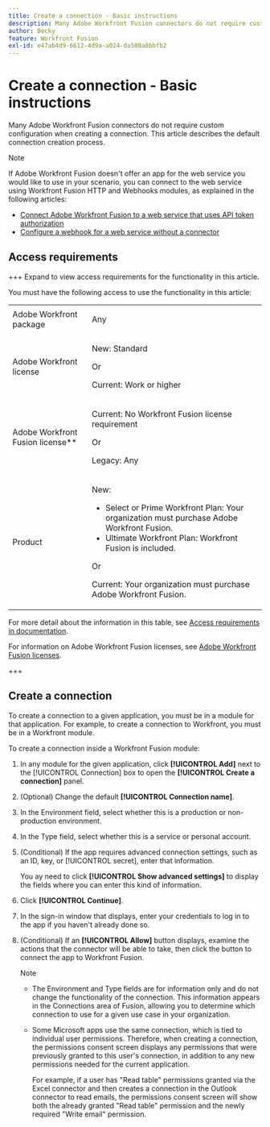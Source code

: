 ```yaml
---
title: Create a connection - Basic instructions
description: Many Adobe Workfront Fusion connectors do not require custom configuration when creating a connection. This article describes the default connection creation process.
author: Becky
feature: Workfront Fusion
exl-id: e47ab4d9-6612-4d9a-a024-da508a8bbfb2
---
```

# Create a connection - Basic instructions

Many Adobe Workfront Fusion connectors do not require custom configuration when creating a connection. This article describes the default connection creation process.

>[!NOTE]
>
>
>If Adobe Workfront Fusion doesn't offer an app for the web service you would like to use in your scenario, you can connect to the web service using Workfront Fusion HTTP and Webhooks modules, as explained in the following articles:
>
>* [Connect Adobe Workfront Fusion to a web service that uses API token authorization](/help/workfront-fusion/create-scenarios/connect-to-apps/connect-wf-web-service-uses-api-token-auth.md)
>* [Configure a webhook for a web service without a connector](/help/workfront-fusion/create-scenarios/add-modules/receive-a-webhook-from-a-web-service.md)

## Access requirements

+++ Expand to view access requirements for the functionality in this article.

You must have the following access to use the functionality in this article:

<table style="table-layout:auto">
 <col> 
 <col> 
 <tbody> 
  <tr> 
   <td role="rowheader">Adobe Workfront package 
   <td> <p>Any</p> </td> 
  </tr> 
  <tr data-mc-conditions=""> 
   <td role="rowheader">Adobe Workfront license</td> 
   <td> <p>New: Standard</p><p>Or</p><p>Current: Work or higher</p> </td> 
  </tr> 
  <tr> 
   <td role="rowheader">Adobe Workfront Fusion license**</td> 
   <td>
   <p>Current: No Workfront Fusion license requirement</p>
   <p>Or</p>
   <p>Legacy: Any </p>
   </td> 
  </tr> 
  <tr> 
   <td role="rowheader">Product</td> 
   <td>
   <p>New:</p> <ul><li>Select or Prime Workfront Plan: Your organization must purchase Adobe Workfront Fusion.</li><li>Ultimate Workfront Plan: Workfront Fusion is included.</li></ul>
   <p>Or</p>
   <p>Current: Your organization must purchase Adobe Workfront Fusion.</p>
   </td> 
  </tr>
 </tbody> 
</table>

For more detail about the information in this table, see [Access requirements in documentation](/help/workfront-fusion/references/licenses-and-roles/access-level-requirements-in-documentation.md).

For information on Adobe Workfront Fusion licenses, see [Adobe Workfront Fusion licenses](/help/workfront-fusion/set-up-and-manage-workfront-fusion/licensing-operations-overview/license-automation-vs-integration.md).

+++

## Create a connection

To create a connection to a given application, you must be in a module for that application. For example, to create a connection to Workfront, you must be in a Workfront module.

To create a connection inside a Workfront Fusion module:

1. In any module for the given application, click **[!UICONTROL Add]** next to the [!UICONTROL Connection] box to open the **[!UICONTROL Create a connection]** panel.
1. (Optional) Change the default **[!UICONTROL Connection name]**.
1. In the Environment field, select whether this is a production or non-production environment. 
1. In the Type field, select whether this is a service or personal account.
1. (Conditional) If the app requires advanced connection settings, such as an ID, key, or [!UICONTROL secret], enter that information.

   You ay need to click **[!UICONTROL Show advanced settings]** to display the fields where you can enter this kind of information.

1. Click **[!UICONTROL Continue]**.
1. In the sign-in window that displays, enter your credentials to log in to the app if you haven't already done so.
1. (Conditional) If an **[!UICONTROL Allow]** button displays, examine the actions that the connector will be able to take, then click the button to connect the app to Workfront Fusion.

   >[!NOTE]
   >
   >* The Environment and Type fields are for information only and do not change the functionality of the connection. This information appears in the Connections area of Fusion, allowing you to determine which connection to use for a given use case in your organization.
   >* Some Microsoft apps use the same connection, which is tied to individual user permissions. Therefore, when creating a connection, the permissions consent screen displays any permissions that were previously granted to this user's connection, in addition to any new permissions needed for the current application. 
   >
   >   For example, if a user has "Read table" permissions granted via the Excel connector and then creates a connection in the Outlook connector to read emails, the permissions consent screen will show both the already granted "Read table" permission and the newly required "Write email" permission.
